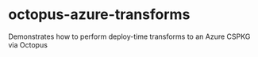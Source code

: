 octopus-azure-transforms
========================

Demonstrates how to perform deploy-time transforms to an Azure CSPKG via Octopus
